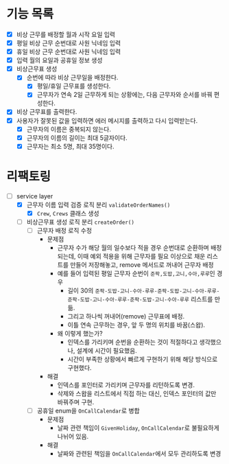 # 기능 목록

- [X] 비상 근무를 배정할 월과 시작 요일 입력
- [X] 평일 비상 근무 순번대로 사원 닉네임 입력
- [X] 휴일 비상 근무 순번대로 사원 닉네임 입력
- [X] 입력 월의 요일과 공휴일 정보 생성
- [X] 비상근무표 생성
  - [X] 순번에 따라 비상 근무일을 배정한다. 
    - [X] 평일/휴일 근무표를 생성한다. 
    - [X] 근무자가 연속 2일 근무하게 되는 상황에는, 다음 근무자와 순서를 바꿔 편성한다. 
- [X] 비상 근무표를 출력한다.
- [X] 사용자가 잘못된 값을 입력하면 에러 메시지를 출력하고 다시 입력받는다. 
  - [X] 근무자의 이름은 중복되지 않는다. 
  - [X] 근무자의 이름의 길이는 최대 5글자이다. 
  - [X] 근무자는 최소 5명, 최대 35명이다. 

# 리팩토링

- [ ] service layer
  - [X] 근무자 이름 입력 검증 로직 분리 `validateOrderNames()`
    - [X] `Crew`, `Crews` 클래스 생성
  - [ ] 비상근무표 생성 로직 분리 `createOrder()`
    - [ ] 근무자 배정 로직 수정
      - 문제점
        - 근무자 수가 해당 월의 일수보다 적을 경우 순번대로 순환하며 배정되는데, 이때 예외 적용을 위해 근무자를 필요 이상으로 채운 리스트를 만들어 저장해놓고, remove 메서드로 꺼내어 근무자 배정
        - 예를 들어 입력된 평일 근무자 순번이 `준팍,도밥,고니,수아,루루`인 경우
          - 길이 30의 `준팍-도밥-고니-수아-루루-준팍-도밥-고니-수아-루루-준팍-도밥-고니-수아-루루-준팍-도밥-고니-수아-루루` 리스트를 만듦.
          - 그리고 하나씩 꺼내어(remove) 근무표에 배정. 
          - 이틀 연속 근무하는 경우, 앞 두 명의 위치를 바꿈(스왑).
        - 왜 이렇게 했는가?
          - 인덱스를 가리키며 순번을 순환하는 것이 적절하다고 생각했으나, 설계에 시간이 필요했음. 
          - 시간이 부족한 상황에서 빠르게 구현하기 위해 해당 방식으로 구현했다. 
      - 해결
        - 인덱스를 포인터로 가리키며 근무자를 리턴하도록 변경. 
        - 삭제와 스왑을 리스트에서 직접 하는 대신, 인덱스 포인터의 값만 바꿔주며 구현. 
    - [ ] 공휴일 enum을 `OnCallCalendar`로 병합
      - 문제점
        - 날짜 관련 책임이 `GivenHoliday`, `OnCallCalendar`로 불필요하게 나뉘어 있음.
      - 해결
        - 날짜와 관련된 책임을 `OnCallCalendar`에서 모두 관리하도록 변경 